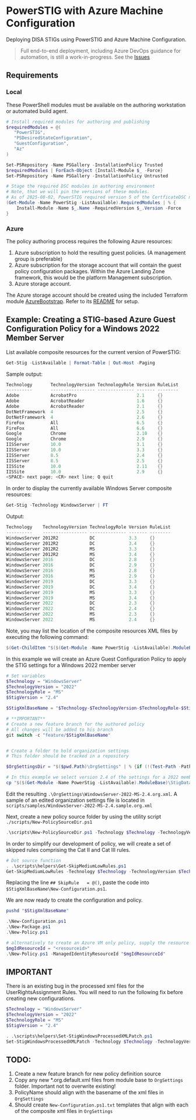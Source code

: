 # PowerSTIG with Azure Machine Configuration

Deploying DISA STIGs using PowerSTIG and Azure Machine Configuration.

> Full end-to-end deployment, including Azure DevOps guidance for automation, is still a work-in-progress. See the [Issues](./issues)

## Requirements

### Local

These PowerShell modules must be available on the authoring workstation or automated build agent.

```PowerShell
# Install required modules for authoring and publishing
$requiredModules = @(
   "PowerSTIG",
   "PSDesiredStateConfiguration",
   "GuestConfiguration",
   "Az"
)

Set-PSRepository -Name PSGallery -InstallationPolicy Trusted
$requiredModules | ForEach-Object {Install-Module $_ -Force}
Set-PSRepository -Name PSGallery -InstallationPolicy Untrusted
```

```PowerShell
# Stage the required DSC modules in authoring environment
# Note, that we will pin the versions of these modules.
# As of 2025-08-02, PowerSTIG required version 5 of the CertficateDSC module.
(Get-Module -Name PowerStig -ListAvailable).RequiredModules | % {
    Install-Module -Name $_.Name -RequiredVersion $_.Version -Force
}
```

### Azure

The policy authoring process requires the following Azure resources:

1. Azure subscription to hold the resulting guest policies.
(A management group is preferable)
2. Azure subscription for the storage account that will contain the guest policy configuration packages.
Within the Azure Landing Zone framework, this would be the platform Management subscription.
3. Azure storage account.

The Azure storage account should be created using the included Terraform module [AzureBootstrap](./AzureBootstrap/).
Refer to its [README](./AzureBootstrap/README.md) for setup.

## Example: Creating a STIG-based Azure Guest Configuration Policy for a Windows 2022 Member Server

List available composite resources for the current version of PowerSTIG:

```PowerShell
Get-Stig -ListAvailable | Format-Table | Out-Host -Paging
```

Sample output:

```Powershell
Technology       TechnologyVersion TechnologyRole Version RuleList
----------       ----------------- -------------- ------- --------
Adobe            AcrobatPro                       2.1     {}
Adobe            AcrobatReader                    1.6     {}
Adobe            AcrobatReader                    2.1     {}
DotNetFramework  4                                2.5     {}
DotNetFramework  4                                2.6     {}
FireFox          All                              6.5     {}
FireFox          All                              6.6     {}
Google           Chrome                           2.10    {}
Google           Chrome                           2.9     {}
IISServer        10.0                             3.1     {}
IISServer        10.0                             3.3     {}
IISServer        8.5                              2.4     {}
IISServer        8.5                              2.5     {}
IISSite          10.0                             2.11    {}
IISSite          10.0                             2.9     {}
<SPACE> next page; <CR> next line; Q quit
```

In order to display the currently available Windows Server composite resources:

```PowerShell
Get-Stig -Technology WindowsServer | FT
```

Output:

```PowerShell
Technology    TechnologyVersion TechnologyRole Version RuleList
----------    ----------------- -------------- ------- --------
WindowsServer 2012R2            DC             3.3     {}
WindowsServer 2012R2            DC             3.4     {}
WindowsServer 2012R2            MS             3.3     {}
WindowsServer 2012R2            MS             3.4     {}
WindowsServer 2016              DC             2.8     {}
WindowsServer 2016              DC             2.9     {}
WindowsServer 2016              MS             2.8     {}
WindowsServer 2016              MS             2.9     {}
WindowsServer 2019              DC             3.3     {}      
WindowsServer 2019              DC             3.4     {}
WindowsServer 2019              MS             3.3     {}      
WindowsServer 2019              MS             3.4     {}
WindowsServer 2022              DC             2.3     {}
WindowsServer 2022              DC             2.4     {}
WindowsServer 2022              MS             2.3     {}
WindowsServer 2022              MS             2.4     {}
```

Note, you may list the location of the composite resources XML files by executing the following command:

```PowerShell
$(Get-ChildItem "$($(Get-Module -Name PowerStig -ListAvailable).ModuleBase)\StigData\Processed"  -Filter "*.org.default.xml").FullName
```

In this example we will create an Azure Guest Configuration Policy to apply the STIG settings for a Windows 2022 member server

```PowerShell
# Set variables
$Technology = "WindowsServer"
$TechnologyVersion = "2022"
$TechnologyRole = "MS"
$StigVersion = "2.4"

$StigXmlBaseName = "$Technology-$TechnologyVersion-$TechnologyRole-$StigVersion"

# **IMPORTANT**
# Create a new feature branch for the authored policy
# All changes will be added to his branch
git switch -c "feature/$StigXmlBaseName"


# Create a folder to hold organization settings
# This folder should be tracked in a repository

$OrgSettingsDir = "$($pwd.Path)\OrgSettings" | % {if (!(Test-Path -Path "$_")) {New-Item -Type Directory -Path "$_"} else {Get-Item -Path "$_"}}

# In this example we select version 2.4 of the settings for a 2022 member server
cp "$($(Get-Module -Name PowerStig -ListAvailable).ModuleBase)\StigData\Processed\$StigXmlBaseName.org.default.xml" "$($OrgSettingsDir.FullName)\$StigXmlBaseName.org.xml"

```

Edit the resulting `.\OrgSettings\WindowsServer-2022-MS-2.4.org.xml`.
A sample of an edited organization settings file is located in `scripts/samples/WindowsServer-2022-MS-2.4.sample.org.xml`

Next, create a new policy source folder by using the utility script `./scripts/New-PolicySourceDir.ps1`

```PowerShell
.\scripts\New-PolicySourceDir.ps1 -Technology $Technology -TechnologyVersion $TechnologyVersion -TechnologyRole $TechnologyRole -StigVersion $StigVersion
```

In order to simplify our development of policy, we will create a set of skipped rules comprising the Cat II and Cat III rules.

```PowerShell
# Dot source function
. .\scripts\helpers\Get-SkipMediumLowRules.ps1
Get-SkipMediumLowRules -Technology $Technology -TechnologyVersion $TechnologyVersion -TechnologyRole $TechnologyRole -StigVersion $StigVersion | Set-Clipboard
```

Replacing the line `## SkipRule   = @()`, paste the code into `$StigXmlBaseName\New-Configuration.ps1`.

We are now ready to create the configuration and policy.

```PowerShell
pushd "$StigXmlBaseName"

.\New-Configuration.ps1
.\New-Package.ps1
.\New-Policy.ps1

# alternatively to create an Azure VM only policy, supply the resource id of the user assigned managed identity created by the bootstrap
$mgIdResourceId = "<resourceid>"
.\New-Policy.ps1 -ManagedIdentityResourceId "$mgIdResourceId"

```

## **IMPORTANT**

There is an existing bug in the processed xml files for the UserRightsAssignment Rules.
You will need to run the following fix before creating new configurations.

```PowerShell
$Technology = "WindowsServer"
$TechnologyVersion = "2022"
$TechnologyRole = "MS"
$StigVersion = "2.4"

. .\scripts\helpers\Set-StigWindowsProcessedXMLPatch.ps1
Set-StigWindowsProcessedXMLPatch -Technology $Technology -TechnologyVersion $TechnologyVersion -TechnologyRole $TechnologyRole -StigVersion $StigVersion
```

## TODO:

1. Create a new feature branch for new policy definition source
2. Copy any new *.org.default.xml files from module base to `OrgSettings` folder. Important not to overwrite existing!
3. PolicyName should align with the basename of the xml files in `OrgSettings`
5. Should create `New-Configuration.ps1.txt` templates that align with each of the composite xml files in `OrgSettings`
